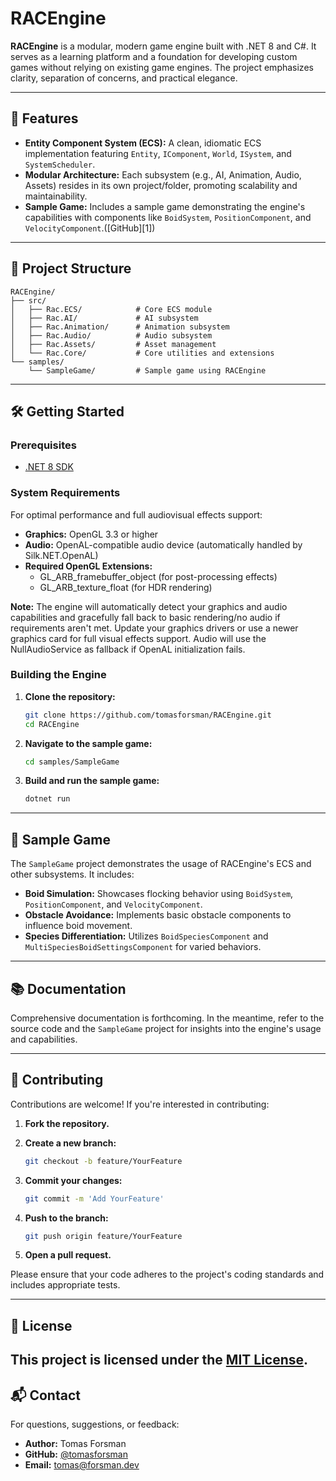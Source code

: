 # RACEngine

**RACEngine** is a modular, modern game engine built with .NET 8 and C#. It serves as a learning platform and a foundation for developing custom games without relying on existing game engines. The project emphasizes clarity, separation of concerns, and practical elegance.

---

## 🚀 Features

* **Entity Component System (ECS):** A clean, idiomatic ECS implementation featuring `Entity`, `IComponent`, `World`, `ISystem`, and `SystemScheduler`.
* **Modular Architecture:** Each subsystem (e.g., AI, Animation, Audio, Assets) resides in its own project/folder, promoting scalability and maintainability.
* **Sample Game:** Includes a sample game demonstrating the engine's capabilities with components like `BoidSystem`, `PositionComponent`, and `VelocityComponent`.([GitHub][1])

---

## 📁 Project Structure

```
RACEngine/
├── src/
│   ├── Rac.ECS/            # Core ECS module
│   ├── Rac.AI/             # AI subsystem
│   ├── Rac.Animation/      # Animation subsystem
│   ├── Rac.Audio/          # Audio subsystem
│   ├── Rac.Assets/         # Asset management
│   └── Rac.Core/           # Core utilities and extensions
└── samples/
    └── SampleGame/         # Sample game using RACEngine
```

---

## 🛠️ Getting Started

### Prerequisites

* [.NET 8 SDK](https://dotnet.microsoft.com/download/dotnet/8.0)

### System Requirements

For optimal performance and full audiovisual effects support:

* **Graphics:** OpenGL 3.3 or higher
* **Audio:** OpenAL-compatible audio device (automatically handled by Silk.NET.OpenAL)
* **Required OpenGL Extensions:**
  - GL_ARB_framebuffer_object (for post-processing effects)
  - GL_ARB_texture_float (for HDR rendering)

**Note:** The engine will automatically detect your graphics and audio capabilities and gracefully fall back to basic rendering/no audio if requirements aren't met. Update your graphics drivers or use a newer graphics card for full visual effects support. Audio will use the NullAudioService as fallback if OpenAL initialization fails.

### Building the Engine

1. **Clone the repository:**

   ```bash
   git clone https://github.com/tomasforsman/RACEngine.git
   cd RACEngine
   ```

2. **Navigate to the sample game:**

   ```bash
   cd samples/SampleGame
   ```

3. **Build and run the sample game:**

   ```bash
   dotnet run
   ```

---

## 🧪 Sample Game

The `SampleGame` project demonstrates the usage of RACEngine's ECS and other subsystems. It includes:

* **Boid Simulation:** Showcases flocking behavior using `BoidSystem`, `PositionComponent`, and `VelocityComponent`.
* **Obstacle Avoidance:** Implements basic obstacle components to influence boid movement.
* **Species Differentiation:** Utilizes `BoidSpeciesComponent` and `MultiSpeciesBoidSettingsComponent` for varied behaviors.

---

## 📚 Documentation

Comprehensive documentation is forthcoming. In the meantime, refer to the source code and the `SampleGame` project for insights into the engine's usage and capabilities.

---

## 🤝 Contributing

Contributions are welcome! If you're interested in contributing:

1. **Fork the repository.**
2. **Create a new branch:**

   ```bash
   git checkout -b feature/YourFeature
   ```
3. **Commit your changes:**

   ```bash
   git commit -m 'Add YourFeature'
   ```
4. **Push to the branch:**

   ```bash
   git push origin feature/YourFeature
   ```
5. **Open a pull request.**

Please ensure that your code adheres to the project's coding standards and includes appropriate tests.

---

## 📄 License

This project is licensed under the [MIT License](LICENSE).
---

## 📬 Contact

For questions, suggestions, or feedback:

* **Author:** Tomas Forsman
* **GitHub:** [@tomasforsman](https://github.com/tomasforsman)
* **Email:** [tomas@forsman.dev](mailto:tomas@forsman.dev)